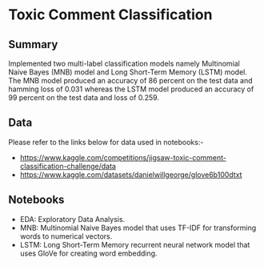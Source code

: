 # Toxic Comment Classification


## Summary

Implemented two multi-label classification models namely Multinomial Naive Bayes (MNB) model and Long Short-Term Memory (LSTM) model. 
The MNB model produced an accuracy of 86 percent on the test data and hamming loss of 0.031 whereas the LSTM model produced an accuracy of 99 percent on the test data and loss of 0.259.

## Data

Please refer to the links below for data used in notebooks:-
- https://www.kaggle.com/competitions/jigsaw-toxic-comment-classification-challenge/data
- https://www.kaggle.com/datasets/danielwillgeorge/glove6b100dtxt

## Notebooks

- EDA: Exploratory Data Analysis.
- MNB: Multinomial Naive Bayes model that uses TF-IDF for transforming words to numerical vectors.
- LSTM: Long Short-Term Memory recurrent neural network model that uses GloVe for creating word embedding.

